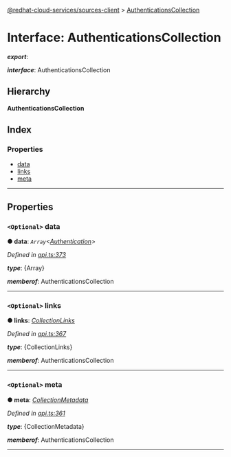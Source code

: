 [@redhat-cloud-services/sources-client](../README.md) > [AuthenticationsCollection](../interfaces/authenticationscollection.md)

# Interface: AuthenticationsCollection

*__export__*: 

*__interface__*: AuthenticationsCollection

## Hierarchy

**AuthenticationsCollection**

## Index

### Properties

* [data](authenticationscollection.md#data)
* [links](authenticationscollection.md#links)
* [meta](authenticationscollection.md#meta)

---

## Properties

<a id="data"></a>

### `<Optional>` data

**● data**: *`Array`<[Authentication](authentication.md)>*

*Defined in [api.ts:373](https://github.com/RedHatInsights/javascript-clients/blob/master/packages/sources/api.ts#L373)*

*__type__*: {Array}

*__memberof__*: AuthenticationsCollection

___
<a id="links"></a>

### `<Optional>` links

**● links**: *[CollectionLinks](collectionlinks.md)*

*Defined in [api.ts:367](https://github.com/RedHatInsights/javascript-clients/blob/master/packages/sources/api.ts#L367)*

*__type__*: {CollectionLinks}

*__memberof__*: AuthenticationsCollection

___
<a id="meta"></a>

### `<Optional>` meta

**● meta**: *[CollectionMetadata](collectionmetadata.md)*

*Defined in [api.ts:361](https://github.com/RedHatInsights/javascript-clients/blob/master/packages/sources/api.ts#L361)*

*__type__*: {CollectionMetadata}

*__memberof__*: AuthenticationsCollection

___

